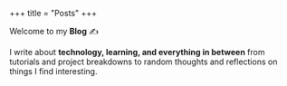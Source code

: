 +++
title = "Posts"
+++

Welcome to my **Blog** ✍️  

I write about **technology, learning, and everything in between** from tutorials and project breakdowns to random thoughts and reflections on things I find interesting.
